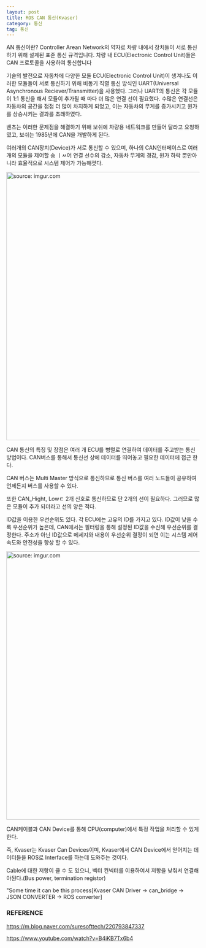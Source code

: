 ```yaml
---
layout: post
title: ROS CAN 통신(Kvaser)
category: 통신
tag: 통신
---
```


AN 통신이란? Controller Arean Network의 약자로 차량 내에서 장치들이 서로 통신하기 위해 설계된 표준 통신 규격입니다. 차량 내 ECU(Electronic Control Unit)들은 CAN 프로토콜을 사용하여 통신합니다

기술의 발전으로 자동차에 다양한 모듈 ECU(Electronic Control Unit)이 생겨나도 이러한 모듈들이 서로 통신하기 위해 비동기 직렬 통신 방식인 UART(Universal Asynchronous Reciever/Transmitter)을 사용했다. 그러나 UART의 통신은 각 모듈이 1:1 통신을 해서 모듈이 추가될 때 마다 더 많은 연결 선이 필요했다. 수많은 연결선은 자동차의 공간을 점점 더 많이 차지하게 되었고, 이는 자동차의 무게를 증가시키고 원가를 상승시키는 결과를 초래하였다.

벤츠는 이러한 문제점을 해결하기 위해 보쉬에 차량용 네트워크를 만들어 달라고 요청하였고, 보쉬는 1985년에 CAN을 개발하게 된다.

여러개의 CAN장치(Device)가 서로 통신할 수 있으며, 하나의 CAN인터페이스로 여러 개의 모듈을 제어할 숭 ㅣㅆ어 연결 선수의 감소, 자동차 무게의 경감, 원가 하락 뿐만아니라 효율적으로 시스템 제어가 가능해졋다.

<a href="https://postimg.cc/7fwp9bDM"><img src="https://i.postimg.cc/dtywqTxX/Screen-Shot-2022-06-03-at-15-43-29.png" width="700px" title="source: imgur.com" /><a>

CAN 통신의 특징 및 장점은 여러 개 ECU를 병렬로 연결하여 데이터를 주고받는 통신방법이다. CAN버스를 통해서 통신선 상에 데이터를 띄어놓고 필요한 데이터에 접근 한다.

CAN 버스는 Multi Master 방식으로 통신하므로 통신 버스를 여러 노드들이 공유하여 언제든지 버스를 사용할 수 있다.

또한 CAN_Hight, Lowㄷ 2개 신호로 통신하므로 단 2개의 선이 필요하다. 그러므로 많은 모듈이 추가 되더라고 선의 양은 적다.

ID값을 이용한 우선순위도 있다. 각 ECU에는 고유의 ID를 가지고 있다. ID값이 낮을 수록 우선순위가 높은데, CAN에서는 필터링을 통해 설정된 ID값을 수신해 우선순위를 결정한다. 주소가 아닌 ID값으로 메세지와 내용이 우선순위 결정이 되면 이는 시스템 제어 속도와 안전성을 향상 할 수 있다.

<a href="https://postimg.cc/njQYJV1d"><img src="https://i.postimg.cc/3RtL2d0H/socketcan-diagram.png" width="700px" title="source: imgur.com" /><a>

CAN케이블과 CAN Device를 통해 CPU(computer)에서 특정 작업을 처리할 수 있게 한다.

즉, Kvaser는 Kvaser Can Devices이며, Kvaser에서 CAN Device에서 얻어지는 데이터들을 ROS로 Interface를 하는데 도와주는 것이다.

Cable에 대한 저항이 클 수 도 있으니, 벡터 컨넥터를 이용하여서 저항을 낮춰서 연결해야된다.(Bus power, termination registor)

"Some time it can be this process[Kvaser CAN Driver -> can_bridge -> JSON CONVERTER -> ROS converter]

### REFERENCE
https://m.blog.naver.com/suresofttech/220793847337

https://www.youtube.com/watch?v=B4iKB7Tx6b4

